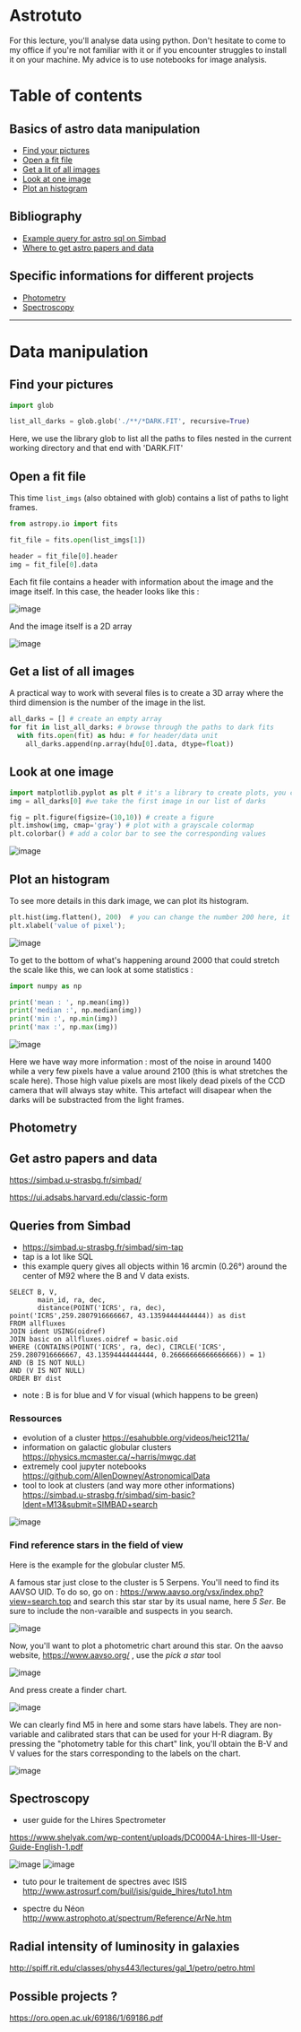 # Astrotuto

For this lecture, you'll analyse data using python. Don't hesitate to come to my office if you're not familiar with it or if you encounter struggles to install it on your machine. 
My advice is to use notebooks for image analysis.

# Table of contents

## Basics of astro data manipulation

* [Find your pictures](#find-your-pictures)
* [Open a fit file](#open-a-fit-file)
* [Get a lit of all images](#get-a-list-of-all-images)
* [Look at one image](#look-at-one-image)
* [Plot an histogram](#plot-an-histogram)

## Bibliography

* [Example query for astro sql on Simbad](#queries-from-simbad)
* [Where to get astro papers and data](#get-astro-papers-and-data)


## Specific informations for different projects

* [Photometry](#photometry)
* [Spectroscopy](#spectroscopy)

---------------------

# Data manipulation


## Find your pictures

```python
import glob

list_all_darks = glob.glob('./**/*DARK.FIT', recursive=True)

```
Here, we use the library glob to list all the paths to files nested in the current working directory and that end with 'DARK.FIT'

## Open a fit file

This time `list_imgs` (also obtained with glob) contains a list of paths to light frames.

```python
from astropy.io import fits

fit_file = fits.open(list_imgs[1])

header = fit_file[0].header
img = fit_file[0].data

```
Each fit file contains a header with information about the image and the image itself. In this case, the header looks like this : 

![image](https://user-images.githubusercontent.com/16650466/156556817-b640729d-4224-4704-ae7d-a1ff5713e187.png)

And the image itself is a 2D array

![image](https://user-images.githubusercontent.com/16650466/156556968-93009707-130f-44e5-86b4-32322c12c2d1.png)


## Get a list of all images

A practical way to work with several files is to create a 3D array where the third dimension is the number of the image in the list.

```python
all_darks = [] # create an empty array
for fit in list_all_darks: # browse through the paths to dark fits
  with fits.open(fit) as hdu: # for header/data unit
    all_darks.append(np.array(hdu[0].data, dtype=float))
```

## Look at one image

```python
import matplotlib.pyplot as plt # it's a library to create plots, you can use an other one if you prefer
img = all_darks[0] #we take the first image in our list of darks

fig = plt.figure(figsize=(10,10)) # create a figure
plt.imshow(img, cmap='gray') # plot with a grayscale colormap
plt.colorbar() # add a color bar to see the corresponding values

```

![image](https://user-images.githubusercontent.com/16650466/156561950-73ca67c7-7336-4064-b7f4-c4725e940f32.png)


## Plot an histogram

To see more details in this dark image, we can plot its histogram. 

```python
plt.hist(img.flatten(), 200)  # you can change the number 200 here, it just defines how coarse your histogram will be
plt.xlabel('value of pixel');
```

![image](https://user-images.githubusercontent.com/16650466/156560390-4c175ff9-b2f2-453c-8e88-bc2a386074f1.png)

To get to the bottom of what's happening around 2000 that could stretch the scale like this, we can look at some statistics : 

```python
import numpy as np

print('mean : ', np.mean(img))
print('median :', np.median(img))
print('min :', np.min(img))
print('max :', np.max(img))
```

![image](https://user-images.githubusercontent.com/16650466/156561434-a1b91249-d380-4f74-8483-f5af90651fc4.png)


Here we have way more information : most of the noise in around 1400 while a very few pixels have a value around 2100 (this is what stretches the scale here). Those high value pixels are most likely dead pixels of the CCD camera that will always stay white. This artefact will disapear when the darks will be substracted from the light frames.


## Photometry

## Get astro papers and data

https://simbad.u-strasbg.fr/simbad/

https://ui.adsabs.harvard.edu/classic-form

## Queries from Simbad

- https://simbad.u-strasbg.fr/simbad/sim-tap
- tap is a lot like SQL
- this example query gives all objects within 16 arcmin (0.26°) around the center of M92 where the B and V data exists. 

```sql:
SELECT B, V, 
       main_id, ra, dec, 
       distance(POINT('ICRS', ra, dec), point('ICRS',259.2807916666667, 43.13594444444444)) as dist 
FROM allfluxes 
JOIN ident USING(oidref) 
JOIN basic on allfluxes.oidref = basic.oid
WHERE (CONTAINS(POINT('ICRS', ra, dec), CIRCLE('ICRS', 259.2807916666667, 43.13594444444444, 0.26666666666666666)) = 1) 
AND (B IS NOT NULL) 
AND (V IS NOT NULL)
ORDER BY dist
```

- note : B is for blue and V for visual (which happens to be green)

### Ressources

- evolution of a cluster https://esahubble.org/videos/heic1211a/
- information on galactic globular clusters https://physics.mcmaster.ca/~harris/mwgc.dat
- extremely cool jupyter notebooks https://github.com/AllenDowney/AstronomicalData
- tool to look at clusters (and way more other informations) https://simbad.u-strasbg.fr/simbad/sim-basic?Ident=M13&submit=SIMBAD+search 

![image](https://user-images.githubusercontent.com/16650466/168270902-7dc3551a-75e9-4d21-bc51-692f16eb2f6d.png)

 
### Find reference stars in the field of view

Here is the example for the globular cluster M5. 

A famous star just close to the cluster is 5 Serpens. You'll need to find its AAVSO UID. To do so, go on : https://www.aavso.org/vsx/index.php?view=search.top and search this star star by its usual name, here *5 Ser*. Be sure to include the non-varaible and suspects in you search. 

![image](https://user-images.githubusercontent.com/16650466/156001860-2448dac7-14e8-4169-8744-05aef07ee072.png)

Now, you'll want to plot a photometric chart around this star. On the aavso website, https://www.aavso.org/ , use the *pick a star* tool 

![image](https://user-images.githubusercontent.com/16650466/156002327-73f173ed-1bc4-413d-b198-fbcd35f4661e.png)

And press create a finder chart.

![image](https://user-images.githubusercontent.com/16650466/156002728-c17bf854-b156-4034-8a12-7aa5839f84fe.png)

We can clearly find M5 in here and some stars have labels. They are non-variable and calibrated stars that can be used for your H-R diagram. By pressing the "photometry table for this chart" link, you'll obtain the B-V and V values for the stars corresponding to the labels on the chart. 

![image](https://user-images.githubusercontent.com/16650466/156003327-3f276ef7-2219-4496-8606-b0460a2d4997.png)






## Spectroscopy

- user guide for the Lhires Spectrometer 

https://www.shelyak.com/wp-content/uploads/DC0004A-Lhires-III-User-Guide-English-1.pdf

![image](https://user-images.githubusercontent.com/16650466/168273195-d12c8da0-5b15-4d92-981f-2dba1c460965.png)
![image](https://user-images.githubusercontent.com/16650466/168273403-2f9ba1a1-3ce3-40ef-a403-d4335343b437.png)

- tuto pour le traitement de spectres avec ISIS http://www.astrosurf.com/buil/isis/guide_lhires/tuto1.htm

- spectre du Néon http://www.astrophoto.at/spectrum/Reference/ArNe.htm

## Radial intensity of luminosity in galaxies

http://spiff.rit.edu/classes/phys443/lectures/gal_1/petro/petro.html

## Possible projects ?

https://oro.open.ac.uk/69186/1/69186.pdf



